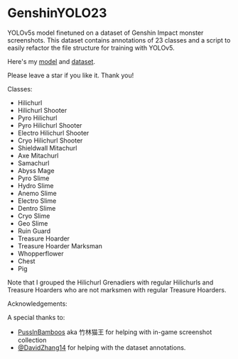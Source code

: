 # GenshinYOLO23
YOLOv5s model finetuned on a dataset of Genshin Impact monster screenshots. This dataset contains annotations of 23 classes and a script to easily refactor the file structure for training with YOLOv5.

Here's my [model](https://drive.google.com/file/d/16NkunYLmxiSxuTbmzZ6GLgjemjcQz0fU/view?usp=sharing) and [dataset](https://drive.google.com/file/d/1RKqcAJU3Njud5zFuHd2_xngcwssSJSke/view?usp=sharing). 

Please leave a star if you like it. Thank you!

Classes:
- Hilichurl
- Hilichurl Shooter
- Pyro Hilichurl
- Pyro Hilichurl Shooter
- Electro Hilichurl Shooter
- Cryo Hilichurl Shooter
- Shieldwall Mitachurl
- Axe Mitachurl
- Samachurl
- Abyss Mage
- Pyro Slime
- Hydro Slime
- Anemo Slime
- Electro Slime
- Dentro Slime
- Cryo Slime
- Geo Slime
- Ruin Guard
- Treasure Hoarder
- Treasure Hoarder Marksman
- Whopperflower
- Chest
- Pig

Note that I grouped the Hilichurl Grenadiers with regular Hilichurls and Treasure Hoarders who are not marksmen with regular Treasure Hoarders.


Acknowledgements:

A special thanks to:

- [PussInBamboos](https://github.com/PussInBamboos) aka 竹林猫王 for helping with in-game screenshot collection
- [@DavidZhang14](https://github.com/DavidZhang14) for helping with the dataset annotations.
